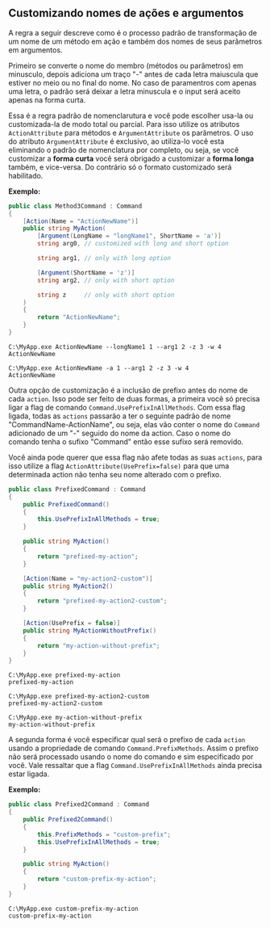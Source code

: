 ## Customizando nomes de ações e argumentos <header-set anchor-name="methods-customizing-names" />

A regra a seguir descreve como é o processo padrão de transformação de um nome de um método em ação e também dos nomes de seus parâmetros em argumentos.

Primeiro se converte o nome do membro (métodos ou parâmetros) em minusculo, depois adiciona um traço "-" antes de cada letra maiuscula que estiver no meio ou no final do nome. No caso de paramentros com apenas uma letra, o padrão será deixar a letra minuscula e o input será aceito apenas na forma curta.

Essa é a regra padrão de nomenclarutura e você pode escolher usa-la ou customizada-la de modo total ou parcial. Para isso utilize os atributos `ActionAttribute` para métodos e `ArgumentAttribute` os parâmetros. O uso do atributo `ArgumentAttribute` é exclusivo, ao utiliza-lo você esta eliminando o padrão de nomenclatura por completo, ou seja, se você customizar a **forma curta** você será obrigado a customizar a **forma longa** também, e vice-versa. Do contrário só o formato customizado será habilitado.

**Exemplo:**

```csharp
public class Method3Command : Command
{
    [Action(Name = "ActionNewName")]
    public string MyAction(
        [Argument(LongName = "longName1", ShortName = 'a')]
        string arg0, // customized with long and short option

        string arg1, // only with long option

        [Argument(ShortName = 'z')]
        string arg2, // only with short option

        string z     // only with short option
    )
    {
        return "ActionNewName";
    }
}
```

```
C:\MyApp.exe ActionNewName --longName1 1 --arg1 2 -z 3 -w 4
ActionNewName

C:\MyApp.exe ActionNewName -a 1 --arg1 2 -z 3 -w 4
ActionNewName
```

Outra opção de customização é a inclusão de prefixo antes do nome de cada `action`. Isso pode ser feito de duas formas, a primeira você só precisa ligar a flag de comando `Command.UsePrefixInAllMethods`. Com essa flag ligada, todas as `actions` passarão a ter o seguinte padrão de nome "CommandName-ActionName", ou seja, elas vão conter o nome do `Command` adicionado de um "-" seguido do nome da action. Caso o nome do comando tenha o sufixo "Command" então esse sufixo será removido.

Você ainda pode querer que essa flag não afete todas as suas `actions`, para isso utilize a flag `ActionAttribute(UsePrefix=false)` para que uma determinada action não tenha seu nome alterado com o prefixo.

```csharp
public class PrefixedCommand : Command
{
    public PrefixedCommand()
    {
        this.UsePrefixInAllMethods = true;
    }

    public string MyAction()
    {
        return "prefixed-my-action";
    }

    [Action(Name = "my-action2-custom")]
    public string MyAction2()
    {
        return "prefixed-my-action2-custom";
    }

    [Action(UsePrefix = false)]
    public string MyActionWithoutPrefix()
    {
        return "my-action-without-prefix";
    }
}
```

```
C:\MyApp.exe prefixed-my-action
prefixed-my-action

C:\MyApp.exe prefixed-my-action2-custom
prefixed-my-action2-custom

C:\MyApp.exe my-action-without-prefix
my-action-without-prefix
```

A segunda forma é você especificar qual será o prefixo de cada `action` usando a propriedade de comando `Command.PrefixMethods`. Assim o prefixo não será processado usando o nome do comando e sim especificado por você. Vale ressaltar que a flag `Command.UsePrefixInAllMethods` ainda precisa estar ligada.

**Exemplo:**

```csharp
public class Prefixed2Command : Command
{
    public Prefixed2Command()
    {
        this.PrefixMethods = "custom-prefix";
        this.UsePrefixInAllMethods = true;
    }

    public string MyAction()
    {
        return "custom-prefix-my-action";
    }
}
```

```
C:\MyApp.exe custom-prefix-my-action
custom-prefix-my-action
```